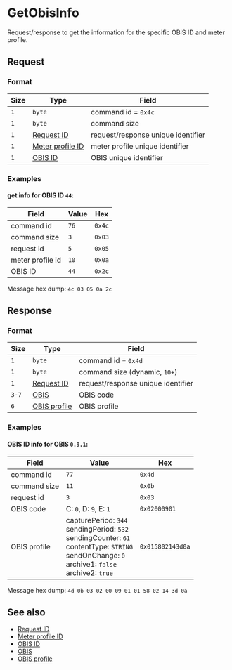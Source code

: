 # GetObisInfo

Request/response to get the information for the specific OBIS ID and meter profile.


## Request

### Format

| Size | Type                                             | Field                              |
| ---- | ------------------------------------------------ | ---------------------------------- |
| `1`  | `byte`                                           | command id = `0x4c`                |
| `1`  | `byte`                                           | command size                       |
| `1`  | [Request ID](../types.md#request-id)             | request/response unique identifier |
| `1`  | [Meter profile ID](../types.md#meter-profile-id) | meter profile unique identifier    |
| `1`  | [OBIS ID](../types.md#obis-id)                   | OBIS unique identifier             |


### Examples

#### get info for OBIS ID `44`:

| Field            | Value | Hex    |
| ---------------- | ----- | ------ |
| command id       | `76`  | `0x4c` |
| command size     | `3`   | `0x03` |
| request id       | `5`   | `0x05` |
| meter profile id | `10`  | `0x0a` |
| OBIS ID          | `44`  | `0x2c` |

Message hex dump: `4c 03 05 0a 2c`


## Response

### Format

| Size  | Type                                     | Field                              |
| ----- | ---------------------------------------- | ---------------------------------- |
| `1`   | `byte`                                   | command id = `0x4d`                |
| `1`   | `byte`                                   | command size (dynamic, `10+`)      |
| `1`   | [Request ID](../types.md#request-id)     | request/response unique identifier |
| `3-7` | [OBIS](../types.md#obis)                 | OBIS code                          |
| `6`   | [OBIS profile](../types.md#obis-profile) | OBIS profile                       |


### Examples

#### OBIS ID info for OBIS `0.9.1`:

| Field        | Value                                                                                                                                                                   | Hex              |
| ------------ | ----------------------------------------------------------------------------------------------------------------------------------------------------------------------- | ---------------- |
| command id   | `77`                                                                                                                                                                    | `0x4d`           |
| command size | `11`                                                                                                                                                                    | `0x0b`           |
| request id   | `3`                                                                                                                                                                     | `0x03`           |
| OBIS code    | C: `0`, D: `9`, E: `1`                                                                                                                                                  | `0x02000901`     |
| OBIS profile | capturePeriod: `344` <br> sendingPeriod: `532` <br> sendingCounter: `61` <br> contentType: `STRING` <br> sendOnChange: `0` <br> archive1: `false` <br> archive2: `true` | `0x015802143d0a` |

Message hex dump: `4d 0b 03 02 00 09 01 01 58 02 14 3d 0a`


## See also

* [Request ID](../types.md#request-id)
* [Meter profile ID](../types.md#meter-profile-id)
* [OBIS ID](../types.md#obis-id)
* [OBIS](../types.md#obis)
* [OBIS profile](../types.md#obis-profile)
